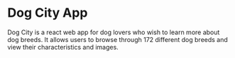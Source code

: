 # Dog City App
Dog City is a react web app for dog lovers who wish to learn more about dog breeds. It allows users to browse through 172 different dog breeds and view their characteristics and images. 